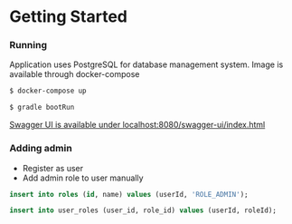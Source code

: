 # Getting Started

### Running
Application uses PostgreSQL for database management system. Image is available through docker-compose

```sh
$ docker-compose up
```

```sh
$ gradle bootRun
```

[Swagger UI is available under localhost:8080/swagger-ui/index.html](https://localhost:8080/swagger-ui/index.html)

### Adding admin

- Register as user
- Add admin role to user manually
```sql
insert into roles (id, name) values (userId, 'ROLE_ADMIN');
```

```sql
insert into user_roles (user_id, role_id) values (userId, roleId);
```